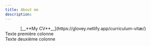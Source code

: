 ```yaml
---
title: About me
description: 
---
```


<center>[__**My CV**__](https://glovey.netlify.app/curriculum-vitæ/)</center>

<div class="row">
  <div class="col-md-4 mr-auto">Texte première colonne</div>
  <div class="col-md-4">Texte deuxième colonne</div>
</div>

